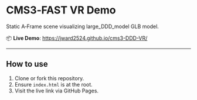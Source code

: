 # CMS3‑FAST VR Demo

Static A‑Frame scene visualizing large_DDD_model GLB model.

📦 **Live Demo**: https://jward2524.github.io/cms3-DDD-VR/

---

## How to use

1. Clone or fork this repository.
2. Ensure `index.html` is at the root.
3. Visit the live link via GitHub Pages.
